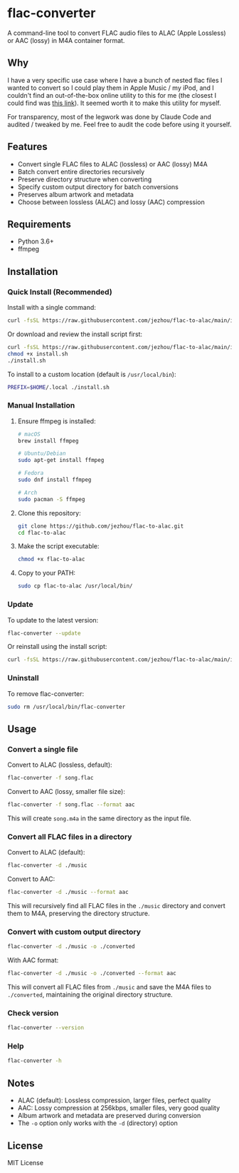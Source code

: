 # flac-converter

A command-line tool to convert FLAC audio files to ALAC (Apple Lossless) or AAC (lossy) in M4A container format.

## Why

I have a very specific use case where I have a bunch of nested flac files I wanted to convert so I could play them in Apple Music / my iPod, and I couldn't find an out-of-the-box online utility to this for me
(the closest I could find was [this link](https://unix.stackexchange.com/questions/415477/lossless-audio-conversion-from-flac-to-alac-using-ffmpeg)). It seemed worth it to make this utility for myself.

For transparency, most of the legwork was done by Claude Code and audited / tweaked by me. Feel free to audit the code before using it yourself.

## Features

- Convert single FLAC files to ALAC (lossless) or AAC (lossy) M4A
- Batch convert entire directories recursively
- Preserve directory structure when converting
- Specify custom output directory for batch conversions
- Preserves album artwork and metadata
- Choose between lossless (ALAC) and lossy (AAC) compression

## Requirements

- Python 3.6+
- ffmpeg

## Installation

### Quick Install (Recommended)

Install with a single command:

```bash
curl -fsSL https://raw.githubusercontent.com/jezhou/flac-to-alac/main/install.sh | bash
```

Or download and review the install script first:

```bash
curl -fsSL https://raw.githubusercontent.com/jezhou/flac-to-alac/main/install.sh -o install.sh
chmod +x install.sh
./install.sh
```

To install to a custom location (default is `/usr/local/bin`):

```bash
PREFIX=$HOME/.local ./install.sh
```

### Manual Installation

1. Ensure ffmpeg is installed:

   ```bash
   # macOS
   brew install ffmpeg

   # Ubuntu/Debian
   sudo apt-get install ffmpeg

   # Fedora
   sudo dnf install ffmpeg

   # Arch
   sudo pacman -S ffmpeg
   ```

2. Clone this repository:

   ```bash
   git clone https://github.com/jezhou/flac-to-alac.git
   cd flac-to-alac
   ```

3. Make the script executable:

   ```bash
   chmod +x flac-to-alac
   ```

4. Copy to your PATH:
   ```bash
   sudo cp flac-to-alac /usr/local/bin/
   ```

### Update

To update to the latest version:

```bash
flac-converter --update
```

Or reinstall using the install script:

```bash
curl -fsSL https://raw.githubusercontent.com/jezhou/flac-to-alac/main/install.sh | bash
```

### Uninstall

To remove flac-converter:

```bash
sudo rm /usr/local/bin/flac-converter
```

## Usage

### Convert a single file

Convert to ALAC (lossless, default):
```bash
flac-converter -f song.flac
```

Convert to AAC (lossy, smaller file size):
```bash
flac-converter -f song.flac --format aac
```

This will create `song.m4a` in the same directory as the input file.

### Convert all FLAC files in a directory

Convert to ALAC (default):
```bash
flac-converter -d ./music
```

Convert to AAC:
```bash
flac-converter -d ./music --format aac
```

This will recursively find all FLAC files in the `./music` directory and convert them to M4A, preserving the directory structure.

### Convert with custom output directory

```bash
flac-converter -d ./music -o ./converted
```

With AAC format:
```bash
flac-converter -d ./music -o ./converted --format aac
```

This will convert all FLAC files from `./music` and save the M4A files to `./converted`, maintaining the original directory structure.

### Check version

```bash
flac-converter --version
```

### Help

```bash
flac-converter -h
```

## Notes

- ALAC (default): Lossless compression, larger files, perfect quality
- AAC: Lossy compression at 256kbps, smaller files, very good quality
- Album artwork and metadata are preserved during conversion
- The `-o` option only works with the `-d` (directory) option

## License

MIT License
